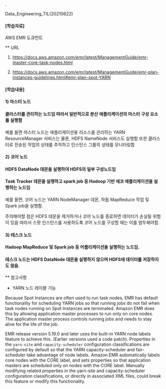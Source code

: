 .

Data_Engineering_TIL(20210622)

#### [학습자료]

AWS EMR 도큐먼트

** URL 

1) https://docs.aws.amazon.com/emr/latest/ManagementGuide/emr-master-core-task-nodes.html

2) https://docs.aws.amazon.com/emr/latest/ManagementGuide/emr-plan-instances-guidelines.html#emr-plan-spot-YARN

#### [학습내용]

#### 1) 마스터 노드 

#### 클러스터를 관리하는 노드임 따라서 일반적으로 분산 애플리케이션의 마스터 구성 요소를 실행함

예를 들면 마스터 노드는 애플리케이션용 리소스를 관리하는 YARN ResourceManager 서비스는 물론, HDFS NameNode 서비스도 실행함 또한 클러스터로 전송된 작업의 상태를 추적하고 인스턴스 그룹의 상태를 모니터링함

#### 2) 코어 노드

#### HDFS DataNode 데몬을 실행하여 HDFS의 일부 구성노드임 

#### Task Tracker 데몬을 실행하고 spark job 등 Hadoop 기반 에코 애플리케이션을 실행하는 노드임

예를 들면, 코어 노드는 YARN NodeManager 데몬, 하둡 MapReduce 작업 및 Spark job을 실행함.

주의해야할 점은 HDFS 데몬을 제거하거나 코어 노드를 종료하면 데이터가 손실될 위험이 있음 따라서 스팟 인스턴스를 사용하도록 코어 노드를 구성할 때는 이를 염두해야함.

#### 3) 테스크 노드

#### Hadoop MapReduce 및 Spark job 등 어플리케이션을 실행하는 노드임. 

#### 테스크 노드는 HDFS DataNode 데몬을 실행하지 않으며 HDFS에 데이터를 저장하지도 않음. 


** 참고사항

- YARN 노드 레이블 기능 

Because Spot Instances are often used to run task nodes, EMR has default functionality for scheduling YARN jobs so that running jobs do not fail when task nodes running on Spot Instances are terminated. Amazon EMR does this by allowing application master processes to run only on core nodes. The application master process controls running jobs and needs to stay alive for the life of the job. 

EMR release version 5.19.0 and later uses the built-in YARN node labels feature to achieve this. (Earlier versions used a code patch). Properties in the `yarn-site` and `capacity-scheduler` configuration classifications are configured by default so that the YARN capacity-scheduler and fair-scheduler take advantage of node labels. Amazon EMR automatically labels core nodes with the CORE label, and sets properties so that application masters are scheduled only on nodes with the CORE label. Manually modifying related properties in the yarn-site and capacity-scheduler configuration classifications, or directly in associated XML files, could break this feature or modify this functionality.
